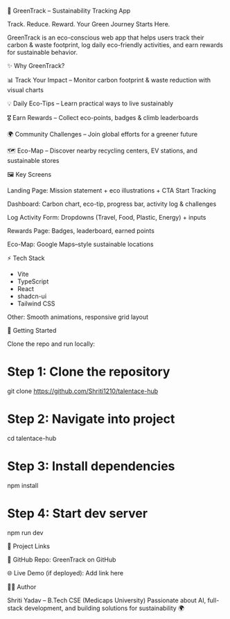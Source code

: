 🌱 GreenTrack – Sustainability Tracking App

Track. Reduce. Reward. Your Green Journey Starts Here.

GreenTrack is an eco-conscious web app that helps users track their carbon & waste footprint, log daily eco-friendly activities, and earn rewards for sustainable behavior.

✨ Why GreenTrack?

📊 Track Your Impact – Monitor carbon footprint & waste reduction with visual charts

💡 Daily Eco-Tips – Learn practical ways to live sustainably

🎖️ Earn Rewards – Collect eco-points, badges & climb leaderboards

🌍 Community Challenges – Join global efforts for a greener future

🗺️ Eco-Map – Discover nearby recycling centers, EV stations, and sustainable stores

🖼️ Key Screens

Landing Page: Mission statement + eco illustrations + CTA Start Tracking

Dashboard: Carbon chart, eco-tip, progress bar, activity log & challenges

Log Activity Form: Dropdowns (Travel, Food, Plastic, Energy) + inputs

Rewards Page: Badges, leaderboard, earned points

Eco-Map: Google Maps–style sustainable locations

⚡ Tech Stack
- Vite
- TypeScript
 - React
 - shadcn-ui
 - Tailwind CSS

Other: Smooth animations, responsive grid layout

🚀 Getting Started

Clone the repo and run locally:

# Step 1: Clone the repository
git clone https://github.com/Shriti1210/talentace-hub

# Step 2: Navigate into project
cd talentace-hub

# Step 3: Install dependencies
npm install

# Step 4: Start dev server
npm run dev

📂 Project Links

🔗 GitHub Repo: GreenTrack on GitHub

🌐 Live Demo (if deployed): Add link here

👩‍💻 Author

Shriti Yadav – B.Tech CSE (Medicaps University)
Passionate about AI, full-stack development, and building solutions for sustainability 🌍
